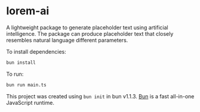 # lorem-ai

A lightweight package to generate placeholder text using artificial intelligence. The package can produce placeholder text that closely resembles natural language different parameters.

To install dependencies:

```bash
bun install
```

To run:

```bash
bun run main.ts
```

This project was created using `bun init` in bun v1.1.3. [Bun](https://bun.sh) is a fast all-in-one JavaScript runtime.
